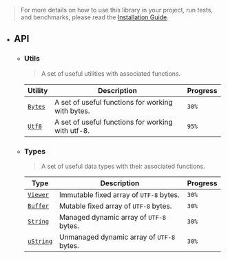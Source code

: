 > For more details on how to use this library in your project, run tests, and benchmarks, please read the [Installation Guide](#).

- ## API
  
  - ### Utils
    
    > A set of useful utilities with associated functions.

      | Utility                           | Description                                       | Progress |
      | --------------------------------- | ------------------------------------------------- | -------- |
      | [`Bytes`](./utils/bytes/bytes.md) | A set of useful functions for working with bytes. | `30%`    |
      | [`Utf8`](./utils/utf8/utf8.md)    | A set of useful functions for working with utf-8. | `95%`    |

  - ### Types

    > A set of useful data types with their associated functions.

      | Type                                    | Description                                   | Progress |
      | --------------------------------------- | --------------------------------------------- | -------- |
      | [`Viewer`](./types/Viewer/Viewer.md)    | Immutable fixed array of `UTF-8` bytes.   | `30%`    |
      | [`Buffer`](./types/Buffer/Buffer.md)    | Mutable fixed array of `UTF-8` bytes.     | `30%`    |
      | [`String`](./types/String/String.md)    | Managed dynamic array of `UTF-8` bytes.   | `30%`    |
      | [`uString`](./types/uString/uString.md) | Unmanaged dynamic array of `UTF-8` bytes. | `30%`    |